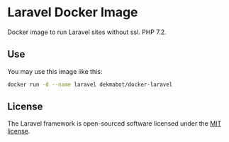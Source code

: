 # Laravel Docker Image

Docker image to run Laravel sites without ssl.
PHP 7.2.

## Use

You may use this image like this:
 
```bash
docker run -d --name laravel dekmabot/docker-laravel
```

## License

The Laravel framework is open-sourced software licensed under the [MIT license](http://opensource.org/licenses/MIT).

